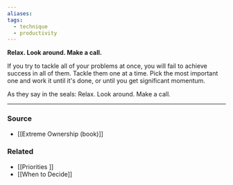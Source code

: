 ```yaml
---
aliases: 
tags:
  - technique
  - productivity
---
```

**Relax. Look around. Make a call.**

If you try to tackle all of your problems at once, you will fail to achieve success in all of them. Tackle them one at a time. Pick the most important one and work it until it's done, or until you get significant momentum.

As they say in the seals: Relax. Look around. Make a call.

---

### Source
- [[Extreme Ownership (book)]]

### Related
- [[Priorities ]] 
- [[When to Decide]]